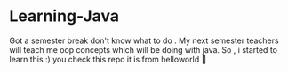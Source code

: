 ﻿# Learning-Java
Got a semester break don't know what to do . My next semester teachers will teach me oop concepts which will be doing with java. So , i started to learn this :) you check this repo it is from helloworld 🤗
